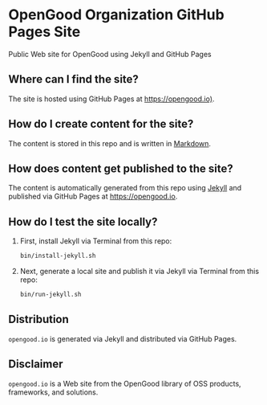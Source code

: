 # OpenGood Organization GitHub Pages Site

Public Web site for OpenGood using Jekyll and GitHub Pages

## Where can I find the site?

The site is hosted using GitHub Pages at <https://opengood.io)>.

## How do I create content for the site?

The content is stored in this repo and is written in
[Markdown](https://daringfireball.net/projects/markdown/syntax).

## How does content get published to the site?

The content is automatically generated from this repo using [Jekyll](https://jekyllrb.com)
and published via GitHub Pages at <https://opengood.io>.

## How do I test the site locally?

1. First, install Jekyll via Terminal from this repo:

    ```bash
    bin/install-jekyll.sh
    ```

1. Next, generate a local site and publish it via Jekyll via Terminal
from this repo:

    ```bash
    bin/run-jekyll.sh
    ```

## Distribution

`opengood.io` is generated via Jekyll and distributed via GitHub Pages.

## Disclaimer

`opengood.io` is a Web site from the OpenGood library of OSS products,
frameworks, and solutions.
